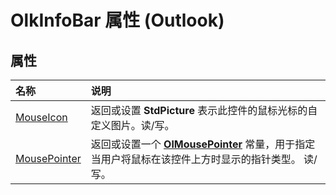 
# OlkInfoBar 属性 (Outlook)

## 属性



|**名称**|**说明**|
|:-----|:-----|
|[MouseIcon](4459fbcc-52e5-4402-4b04-6be28e7ff7fe.md)|返回或设置 **StdPicture** 表示此控件的鼠标光标的自定义图片。读/写。|
|[MousePointer](b235a1fb-867d-be1d-aed9-d3666a2134a1.md)|返回或设置一个 **[OlMousePointer](527df8bb-000c-f108-0522-2d294858b251.md)** 常量，用于指定当用户将鼠标在该控件上方时显示的指针类型。 读/写。|
